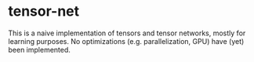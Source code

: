 # tensor-net

This is a naive implementation of tensors and tensor networks, mostly for
learning purposes. No optimizations (e.g. parallelization, GPU) have (yet) been
implemented.

